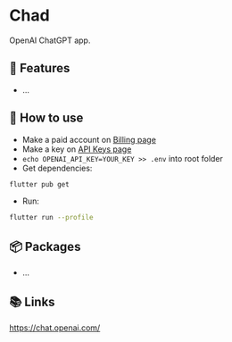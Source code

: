 # Chad

OpenAI ChatGPT app.

## 🙌 Features

- ...

## 🤔 How to use

- Make a paid account on [Billing page](https://platform.openai.com/account/billing/overview)
- Make a key on [API Keys page](https://platform.openai.com/account/api-keys)
- `echo OPENAI_API_KEY=YOUR_KEY >> .env` into root folder
- Get dependencies:

```bash
flutter pub get
```

- Run:

```bash
flutter run --profile
```

## 📦 Packages

- ...

## 📚 Links

<https://chat.openai.com/>
